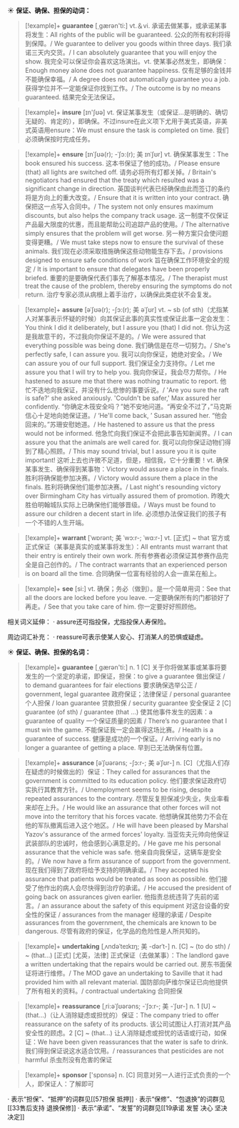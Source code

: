 ☀ <span class="category">**保证、确保、担保的动词：**</span>
>[!example]+ <span class="vocabulary">**guarantee**</span> [͵ɡærən'ti:] 
> <span class="definition">vt.＆vi. 承诺去做某事，或承诺某事将发生：</span>All rights of the public will be guaranteed. 公众的所有权利将得到保障。/ We guarantee to deliver you goods within three days. 我们承诺三天内交货。/ I can absolutely guarantee that you will enjoy the show. 我完全可以保证你会喜欢这场演出。<span class="definition">vt. 使某事必然发生，即确保：</span>Enough money alone does not guarantee happiness. 仅有足够的金钱并不能确保幸福。/ A degree does not automatically guarantee you a job. 获得学位并不一定能保证你找到工作。/ The outcome is by no means guaranteed. 结果完全无法保证。

>[!example]+ <span class="vocabulary">**insure**</span> [ɪn'ʃʊə] 
> <span class="definition">vt. 保证某事发生（或保证…是明确的、确切无疑的、肯定的），即确保。不过insure在此义项下尤用于美式英语，非美式英语用ensure：</span>We must ensure the task is completed on time. 我们必须确保按时完成任务。
            
>[!example]+ <span class="vocabulary">**ensure**</span> [ɪnˈʃʊə(r); -ˈʃɔ:(r); 美 ɪnˈʃʊr]
> <span class="definition">vt. 确保某事发生：</span>The book ensured his success. 这本书保证了他的成功。/ Please ensure (that) all lights are switched off. 请务必将所有灯都关掉。/ Britain's negotiators had ensured that the treaty which resulted was a significant change in direction. 英国谈判代表已经确保由此而签订的条约将是方向上的重大改变。/ Ensure that it is written into your contract. 确保把这一点写入合同中。/ The system not only ensures maximum discounts, but also helps the company track usage. 这一制度不仅保证产品最大限度的优惠，而且能帮助公司追踪产品的使用。/ The alternative simply ensures that the problem will get worse. 另一种方案只会使问题变得更糟。/ We must take steps now to ensure the survival of these animals. 我们现在必须采取措施确保这些动物能生存下去。/ provisions designed to ensure safe conditions of work 旨在确保工作环境安全的规定 / It is important to ensure that delegates have been properly briefed. 重要的是要确保代表们事先了解基本情况。/ The therapist must treat the cause of the problem, thereby ensuring the symptoms do not return. 治疗专家必须从病根上着手治疗，以确保此类症状不会复发。          

>[!example]+ <span class="vocabulary">**assure**</span> [əˈʃʊə(r); -ʃɔ:(r); 美 əˈʃʊr]
> <span class="definition">vt. ~ sb (of sth)（尤指某人对某事表示怀疑的时候）向其保证此事的真实性或保证此事一定会发生：</span>You think I did it deliberately, but I assure you (that) I did not. 你认为这是我故意干的，不过我向你保证不是的。/ We were assured that everything possible was being done. 我们确信是在尽一切努力。/ She's perfectly safe, I can assure you. 我可以向你保证，她绝对安全。/ We can assure you of our full support. 我们保证全力支持你。/ Let me assure you that I will try to help you. 我向你保证，我会尽力帮你。/ He hastened to assure me that there was nothing traumatic to report. 他忙不迭地向我保证，并没有什么悲惨的事要诉说。/ 'Are you sure the raft is safe?' she asked anxiously. 'Couldn't be safer,' Max assured her confidently. “你确定木筏安全吗？”她不安地问道。“再安全不过了，”马克斯信心十足地向她保证道。/ ‘He'll come back, ’ Susan assured her. “他会回来的。”苏珊安慰她道。/ He hastened to assure us that the press would not be informed. 他急忙向我们保证不会把此事告知新闻界。/ I can assure you that the animals are well cared for. 我可以向你保证动物们得到了精心照顾。/ This may sound trivial, but I assure you it is quite important! 这听上去也许微不足道，但是，相信我，它十分重要！<span class="definition">vt. 确保某事发生、确保得到某事物：</span>Victory would assure a place in the finals. 胜利将确保能参加决赛。/ Victory would assure them a place in the finals. 胜利将确保他们能参加决赛。/ Last night's resounding victory over Birmingham City has virtually assured them of promotion. 昨晚大胜伯明翰城队实际上已确保他们能够晋级。/ Ways must be found to assure our children a decent start in life. 必须想办法保证我们的孩子有一个不错的人生开端。
           
>[!example]+ <span class="vocabulary">**warrant**</span> [ˈwɒrənt; 美 ˈwɔ:r-; ˈwɑ:r-]
> <span class="definition">vt. [正式] ~ that 官方或正式保证（某事是真实的或某事将发生）：</span>All entrants must warrant that their entry is entirely their own work. 所有参赛者必须保证其参赛作品完全是自己创作的。/ The contract warrants that an experienced person is on board all the time. 合同确保一位富有经验的人会一直呆在船上。

>[!example]+ <span class="vocabulary">**see**</span> [si:] 
> <span class="definition">vt. 确保；务必（做到）。是一个简单用词：</span>See that all the doors are locked before you leave. 一定要确保所有的门都锁好了再走。/ See that you take care of him. 你一定要好好照顾他。

相关词义延伸：
· assure还可指投保，尤指投保人寿保险。

周边词汇补充：
· reassure可表示使某人安心、打消某人的恐惧或疑虑。

☀ <span class="category">**保证、确保、担保的名词：**</span>
>[!example]+ <span class="vocabulary">**guarantee**</span> [͵ɡærən'ti:] 
> <span class="definition">n. 1 [C] 关于你将做某事或某事将要发生的一个坚定的承诺，即保证，担保：</span>to give a guarantee 做出保证 / to demand guarantees for fair elections 要求确保选举公正 / government, legal guarantee 政府保证；法律保证 / personal guarantee 个人担保 / loan guarantee 贷款担保 / security guarantee 安全保证 <span class="definition">2 [C] guarantee (of sth) / guarantee (that ...) 使其他事件发生的因素：</span>a guarantee of quality 一个保证质量的因素 / There’s no guarantee that I must win the game. 不能保证我一定会赢得这场比赛。/ Health is a guarantee of success. 健康是成功的一个保证。/ Arriving early is no longer a guarantee of getting a place. 早到已无法确保有位置。
           
>[!example]+ <span class="vocabulary">**assurance**</span> [əˈʃʊərəns; -ʃɔ:r-; 美 əˈʃʊr-]
> <span class="definition">n. [C]（尤指人们存在疑虑的时候做出的）保证：</span>They called for assurances that the government is committed to its education policy. 他们要求保证政府切实执行其教育方针。/ Unemployment seems to be rising, despite repeated assurances to the contrary. 尽管反复担保减少失业，失业率看来却在上升。/ He would like an assurance that other forces will not move into the territory that his forces vacate. 他想确保其他势力不会在他的军队撤离后进入这个地区。/ He will have been pleased by Marshal Yazov's assurance of the armed forces' loyalty. 当亚佐夫元帅向他保证武装部队的忠诚时，他会感到心满意足的。/ He gave me his personal assurance that the vehicle was safe. 他亲自向我保证，这辆车是安全的。/ We now have a firm assurance of support from the government. 现在我们得到了政府将给予支持的明确承诺。/ They accepted his assurance that patients would be treated as soon as possible. 他们接受了他作出的病人会尽快得到治疗的承诺。/ He accused the president of going back on assurances given earlier. 他指责总统违背了先前的诺言。/ an assurance about the safety of this equipment 对这台设备的安全性的保证 / assurances from the manager 经理的承诺 / Despite assurances from the government, the chemicals are known to be dangerous. 尽管有政府的保证，化学品的危险性是人所共知的。
           
>[!example]+ <span class="vocabulary">**undertaking**</span> [ˌʌndəˈteɪkɪŋ; 美 -dərˈt-]
> <span class="definition">n. [C] ~ (to do sth) / ~ (that…) [正式] [尤英，法律] 正式保证（去做某事）：</span>The landlord gave a written undertaking that the repairs would be carried out. 房东书面保证将进行维修。/ The MOD gave an undertaking to Saville that it had provided him with all relevant material. 国防部向萨维尔保证已向他提供了所有相关的资料。/ contractual undertaking 合同担保 
            
>[!example]+ <span class="vocabulary">**reassurance**</span> [ˌri:əˈʃʊərəns; -ˈʃɔ:r-; 美 -ˈʃʊr-]
> <span class="definition">n. 1 [U] ~ (that…)（让人消除疑虑或担忧的）保证：</span>The company tried to offer reassurance on the safety of its products. 该公司试图让人打消对其产品安全性的顾虑。<span class="definition">2 [C] ~ (that…) 让人消除疑虑或担忧的话语或行动，如保证：</span>We have been given reassurances that the water is safe to drink. 我们得到保证说这水适合饮用。/ reassurances that pesticides are not harmful 杀虫剂没有危害的保证

>[!example]+ <span class="vocabulary">**sponsor**</span> ['spɒnsə] 
> <span class="definition">n. [C] 同意对另一人进行正式负责的一个人，即保证人：</span>了解即可

· 表示“担保”、“抵押”的词群见[[57担保 抵押]]
· 表示“保修”、“包退换”的词群见[[33售后支持 退换保修]]
· 表示“承诺”、“发誓”的词群见[[19承诺 发誓 决心 坚决 决定]]
